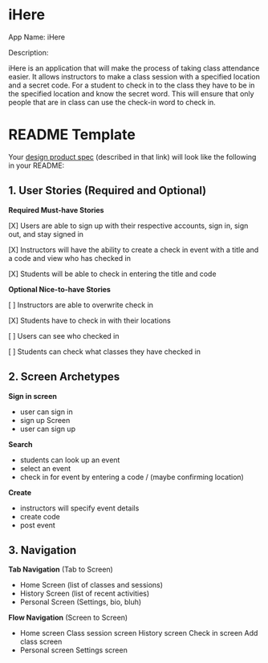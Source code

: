 # iHere
App Name: iHere 

Description:

iHere is an application that will make the process of taking class attendance easier. It allows instructors to make a class session with a specified location and a secret code. For a student to check in to the class they have to be in the specified location and know the secret word. This will ensure that only people that are in class can use the check-in word to check in.


# README Template

Your [design product spec](https://hackmd.io/s/H1wGpVUh7) (described in that link) will look like the following in your README:

## 1. User Stories (Required and Optional)

**Required Must-have Stories**

[X] Users are able to sign up with their respective accounts, sign in, sign out, and stay signed in

[X] Instructors will have the ability to create a check in event with a title and a code and view who has checked in

[X] Students will be able to check in entering the title and code

**Optional Nice-to-have Stories**

[ ] Instructors are able to overwrite check in

[X] Students have to check in with their locations

[ ] Users can see who checked in

[ ] Students can check what classes they have checked in 


## 2. Screen Archetypes

**Sign in screen**
* user can sign in
* sign up Screen
* user can sign up 
  
**Search**
* students can look up an event
* select an event
* check in for event by entering a code / (maybe confirming location)

**Create**
* instructors will specify event details
* create code
* post event


## 3. Navigation

**Tab Navigation** (Tab to Screen)

* Home Screen (list of classes and sessions)
* History Screen (list of recent activities)
* Personal Screen (Settings, bio, bluh)

**Flow Navigation** (Screen to Screen)

* Home screen
   Class session screen
   History screen
	 Check in screen
   Add class screen
* Personal screen
   Settings screen

   




